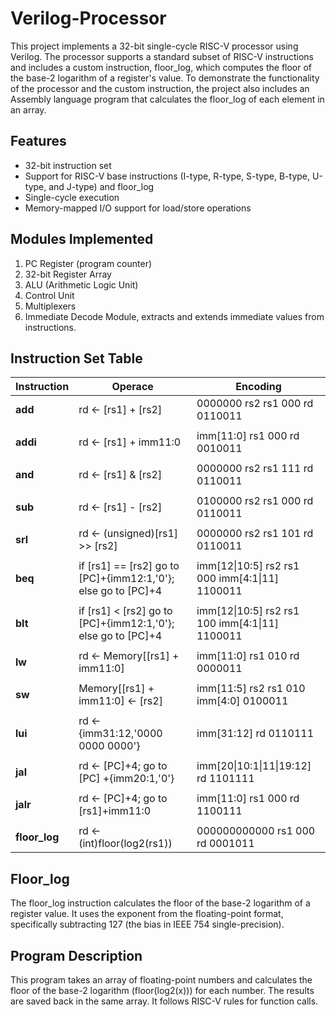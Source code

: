 # Verilog-Processor
This project implements a 32-bit single-cycle RISC-V processor using Verilog. The processor supports a standard subset of RISC-V instructions and includes a custom instruction, floor_log, which computes the floor of the base-2 logarithm of a register's value. To demonstrate the functionality of the processor and the custom instruction, the project also includes an Assembly language program that calculates the floor_log of each element in an array.

## Features
- 32-bit instruction set
- Support for RISC-V base instructions (I-type, R-type, S-type, B-type, U-type, and J-type) and floor_log
- Single-cycle execution
- Memory-mapped I/O support for load/store operations

## Modules Implemented
1. PC Register (program counter)
2. 32-bit Register Array
3. ALU (Arithmetic Logic Unit)
4. Control Unit
5. Multiplexers
6. Immediate Decode Module, extracts and extends immediate values from instructions.

## Instruction Set Table

|  Instruction    |  Operace                                                       |  Encoding                                        |
|-----------------|----------------------------------------------------------------|--------------------------------------------------|
|  **add**        |  rd ← [rs1] + [rs2]                                            |  0000000	rs2	rs1	000	rd	0110011                 |
|                 |                                                                |                                                  |
|  **addi**       |  rd ← [rs1] + imm11:0                                          |  imm[11:0]	rs1	000	rd	0010011                   |
|                 |                                                                |                                                  |
|  **and**        |  rd ← [rs1] & [rs2]                                            |  0000000	rs2	rs1	111	rd	0110011                 |
|                 |                                                                |                                                  |
|  **sub**        |  rd ← [rs1] - [rs2]                                            |  0100000	rs2	rs1	000	rd	0110011                 |
|                 |                                                                |                                                  |
|  **srl**        |  rd ← (unsigned)[rs1] >> [rs2]                                 |  0000000	rs2	rs1	101	rd	0110011                 |
|                 |                                                                |                                                  |
|  **beq**        |  if [rs1] == [rs2] go to [PC]+{imm12:1,'0'}; else go to [PC]+4 |  imm[12\|10:5]	rs2	rs1	000	imm[4:1\|11]	1100011   | 
|                 |                                                                |                                                  |
|  **blt**        |  if [rs1] < [rs2] go to [PC]+{imm12:1,'0'}; else go to [PC]+4  |  imm[12\|10:5]	rs2	rs1	100	imm[4:1\|11]	1100011   |
|                 |                                                                |                                                  |
|  **lw**         |  rd ← Memory[[rs1] + imm11:0]                                  |  imm[11:0]	rs1	010	rd	0000011                   |
|                 |                                                                |                                                  |
|  **sw**         |  Memory[[rs1] + imm11:0] ← [rs2]                               |  imm[11:5]	rs2	rs1	010	imm[4:0]	0100011         |
|                 |                                                                |                                                  |
|  **lui**        |  rd ← {imm31:12,'0000 0000 0000'}                              |  imm[31:12]	rd	0110111                         |
|                 |                                                                |                                                  |
|  **jal**        |  rd ← [PC]+4; go to [PC] +{imm20:1,'0'}                        |  imm[20\|10:1\|11\|19:12]	rd	1101111               |
|                 |                                                                |                                                  |
|  **jalr**       |  rd ← [PC]+4; go to [rs1]+imm11:0                              |  imm[11:0]	rs1	000	rd	1100111                   |
|                 |                                                                |                                                  |
|  **floor_log**  |  rd ← (int)floor(log2(rs1))                                    |  000000000000	rs1	000	rd	0001011               |

## Floor_log
The floor_log instruction calculates the floor of the base-2 logarithm of a register value. It uses the exponent from the floating-point format, specifically subtracting 127 (the bias in IEEE 754 single-precision).

## Program Description
This program takes an array of floating-point numbers and calculates the floor of the base-2 logarithm (floor(log2(x))) for each number. The results are saved back in the same array. It follows RISC-V rules for function calls.
